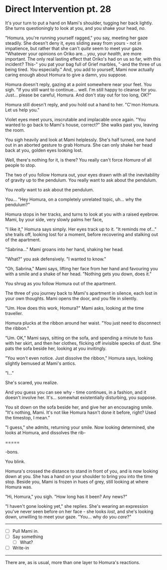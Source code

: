 # Direct Intervention pt. 28

It's your turn to put a hand on Mami's shoulder, tugging her back lightly. She turns questioningly to look at you, and you shake your head, *no*.

"Homura, you're running yourself ragged," you say, meeting her gaze steadily. She doesn't deny it, eyes sliding away from yours - not in impatience, but rather that she can't *quite* seem to meet your gaze. "Whatever your opinions on Oriko are... *you*, your *health*, are more important. The only real lasting effect that Oriko's had on us so far, with this incident? This-" you pat your bag full of Grief marbles, "-and the three of us being tired. *You* especially." And, you add to yourself, Mami now actually caring enough about Homura to give a damn, you suppose.

Homura doesn't reply, gazing at a point somewhere near your feet. You sigh. "If you still want to continue... well. I'm still happy to cleanse for you. Just... please be careful, Homura. And don't stay out for too long, OK?"

Homura still doesn't reply, and you hold out a hand to her. "C'mon Homura. Let us help you."

Violet eyes meet yours, inscrutable and implacable once again. "You wanted to go back to Mami's house, correct?" She walks past you, leaving the room.

You sigh heavily and look at Mami helplessly. She's half turned, one hand out in an aborted gesture to grab Homura. She can only shake her head back at you, golden eyes looking lost.

Well, there's nothing for it, is there? You really can't force *Homura* of all people to stop.

The two of you follow Homura out, your eyes drawn with all the inevitability of gravity up to the pendulum. You really want to ask about the pendulum.

You *really* want to ask about the pendulum.

You... "Hey Homura, on a completely unrelated topic, uh... why the pendulum?"

Homura stops in her tracks, and turns to look at you with a raised eyebrow. Mami, by your side, very slowly palms her face[.](https://i.imgur.com/6WLwbnm.png)

"I like it," Homura says simply. Her eyes track up to it. "It reminds me of..." she trails off, looking lost for a moment, before recovering and stalking out of the apartment.

"Sabrina..." Mami groans into her hand, shaking her head.

"What?" you ask defensively. "I wanted to know."

"Oh, Sabrina," Mami says, lifting her face from her hand and favouring you with a smile and a shake of her head. "Nothing gets you down, does it."

You shrug as you follow Homura out of the apartment.

The three of you journey back to Mami's apartment in silence, each lost in your own thoughts. Mami opens the door, and you file in silently.

"Um. How does this work, Homura?" Mami asks, looking at the time traveller.

Homura plucks at the ribbon around her waist. "You just need to disconnect the ribbon."

"Um. OK," Mami says, sitting on the sofa, and spending a minute to fuss with her skirt, and then her clothes, flicking off invisible specks of dust. She pats the sofa beside her, looking at you invitingly.

"You won't even notice. Just dissolve the ribbon," Homura says, looking slightly bemused at Mami's antics.

"I..."

She's scared, you realize.

And you guess you can see why - time continues, in a fashion, and it doesn't involve her. It's... somewhat existentially disturbing, you suppose.

You sit down on the sofa beside her, and give her an encouraging smile. "It's nothing, Mami. It's not like Homura hasn't done it before, right? Used the timestop, I mean."

"I guess," she admits, returning your smile. Now looking determined, she looks at Homura, and dissolves the rib-

\=====​

\-bons.

You blink.

Homura's crossed the distance to stand in front of you, and is now looking down at you. She has a hand on your shoulder to bring you into the time stop. Beside you, Mami is frozen in hues of grey, still looking at where Homura was.

"Hi, Homura," you sigh. "How long has it been? Any news?"

"I haven't gone looking yet," she replies. She's wearing an expression you've never seen before on her face - she looks *lost*, and she's looking down, unwilling to meet your gaze. "You... why do you *care*?"

---

- [ ] Pull Mami in.
- [ ] Say something
  - [ ] What?
- [ ] Write-in

---

There are, as is usual, more than one layer to Homura's reactions.
